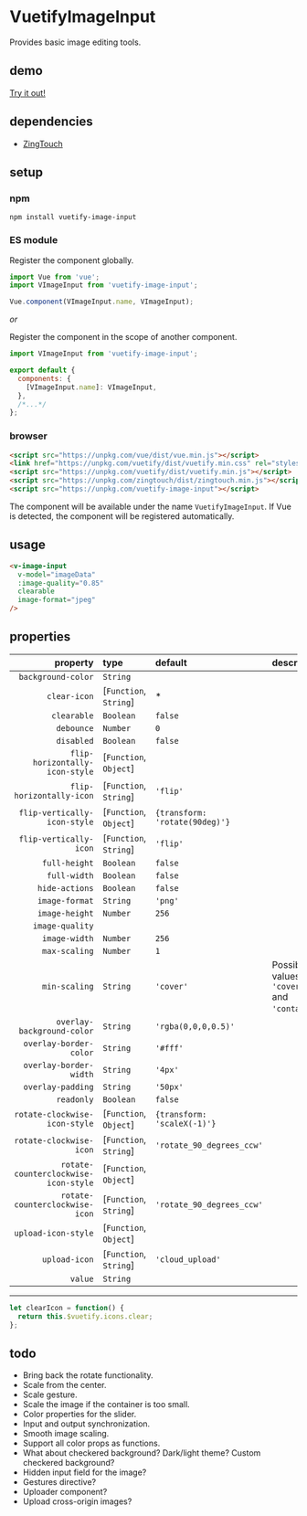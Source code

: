 # VuetifyImageInput

Provides basic image editing tools.

## demo

[Try it out!](https://seregpie.github.io/VuetifyImageInput/)

## dependencies

- [ZingTouch](https://github.com/zingchart/zingtouch)

## setup

### npm

```shell
npm install vuetify-image-input
```

### ES module

Register the component globally.

```javascript
import Vue from 'vue';
import VImageInput from 'vuetify-image-input';

Vue.component(VImageInput.name, VImageInput);
```

*or*

Register the component in the scope of another component.

```javascript
import VImageInput from 'vuetify-image-input';

export default {
  components: {
    [VImageInput.name]: VImageInput,
  },
  /*...*/
};
```

### browser

```html
<script src="https://unpkg.com/vue/dist/vue.min.js"></script>
<link href="https://unpkg.com/vuetify/dist/vuetify.min.css" rel="stylesheet"/>
<script src="https://unpkg.com/vuetify/dist/vuetify.min.js"></script>
<script src="https://unpkg.com/zingtouch/dist/zingtouch.min.js"></script>
<script src="https://unpkg.com/vuetify-image-input"></script>
```

The component will be available under the name `VuetifyImageInput`. If Vue is detected, the component will be registered automatically.

## usage

```html
<v-image-input
  v-model="imageData"
  :image-quality="0.85"
  clearable
  image-format="jpeg"
/>
```

## properties

| property | type | default | description |
| ---: | :--- | :--- | :--- |
| `background-color` | `String` | | |
| `clear-icon` | [`Function`, `String`] | * | |
| `clearable` | `Boolean` | `false` | |
| `debounce` | `Number` | `0` | |
| `disabled` | `Boolean` | `false` | |
| `flip-horizontally-icon-style` | [`Function`, `Object`] | | |
| `flip-horizontally-icon` | [`Function`, `String`] | `'flip'` | |
| `flip-vertically-icon-style` | [`Function`, `Object`] | `{transform: 'rotate(90deg)'}` | |
| `flip-vertically-icon` | [`Function`, `String`] | `'flip'` | |
| `full-height` | `Boolean` | `false` | |
| `full-width` | `Boolean` | `false` | |
| `hide-actions` | `Boolean` | `false` | |
| `image-format` | `String` | `'png'` | |
| `image-height` | `Number` | `256` | |
| `image-quality` | | | |
| `image-width` | `Number` | `256` | |
| `max-scaling` | `Number` | `1` | |
| `min-scaling` | `String` | `'cover'` | Possible values are `'cover'` and `'contain'`. |
| `overlay-background-color` | `String` | `'rgba(0,0,0,0.5)'` | |
| `overlay-border-color` | `String` | `'#fff'` | |
| `overlay-border-width` | `String` | `'4px'` | |
| `overlay-padding` | `String` | `'50px'` | |
| `readonly` | `Boolean` | `false` | |
| `rotate-clockwise-icon-style` | [`Function`, `Object`] | `{transform: 'scaleX(-1)'}` | |
| `rotate-clockwise-icon` | [`Function`, `String`] | `'rotate_90_degrees_ccw'` | |
| `rotate-counterclockwise-icon-style` | [`Function`, `Object`] | | |
| `rotate-counterclockwise-icon` | [`Function`, `String`] | `'rotate_90_degrees_ccw'` | |
| `upload-icon-style` | [`Function`, `Object`] | | |
| `upload-icon` | [`Function`, `String`] | `'cloud_upload'` | |
| `value` | `String` | | |

---

```javascript
let clearIcon = function() {
  return this.$vuetify.icons.clear;
};
```

## todo

- Bring back the rotate functionality.
- Scale from the center.
- Scale gesture.
- Scale the image if the container is too small.
- Color properties for the slider.
- Input and output synchronization.
- Smooth image scaling.
- Support all color props as functions.
- What about checkered background? Dark/light theme? Custom checkered background?
- Hidden input field for the image?
- Gestures directive?
- Uploader component?
- Upload cross-origin images?

